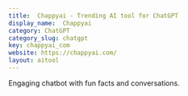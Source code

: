 ```yaml
---
title:  Chappyai - Trending AI tool for ChatGPT
display_name:  Chappyai
category: ChatGPT
category_slug: chatgpt
key: chappyai_com
website: https://chappyai.com/
layout: aitool
---
```


Engaging chatbot with fun facts and conversations.

